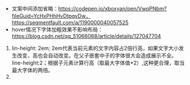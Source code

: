* 文案中间添加省略：https://codepen.io/xboxyan/pen/VwpPNbm?fileGuid=YcHxPHhHvDtpqvDw，https://segmentfault.com/a/1190000040057525
* hover情况下字体加粗效果不影响布局：https://blog.csdn.net/qq_51066068/article/details/127047704


1. lin-height: 2em; 2em代表当前元素的文字内容占2倍行高，如果文字大小发生改变，高也会自动改变。在父子嵌套中子的字体很大会造成展示不全。
   line-height:2；根据子元素计算行高（取最大字体值*2）,这种更合理，取当最大字体的两倍。
2.
